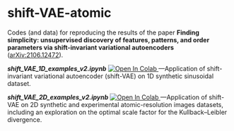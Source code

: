 # shift-VAE-atomic

Codes (and data) for reproducing the results of the paper **Finding simplicity: unsupervised discovery of features, patterns, and order parameters via 
shift-invariant variational autoencoders** ([arXiv:2106.12472](https://doi.org/10.48550/arXiv.2106.12472)).

**_shift_VAE_1D_examples_v2.ipynb_** 
<a target="_blank" href="https://colab.research.google.com/github/tommycwong/shift-VAE-atomic/blob/main/shift_VAE_1D_examples.ipynb">
  <img src="https://colab.research.google.com/assets/colab-badge.svg" alt="Open In Colab"/>
</a>
—Application of shift-invariant variational autoencoder (shift-VAE) on 1D synthetic sinusoidal dataset.

**_shift_VAE_2D_examples_v2.ipynb_** 
<a target="_blank" href="https://colab.research.google.com/github/tommycwong/shift-VAE-atomic/blob/main/shift_VAE_2D_examples.ipynb">
  <img src="https://colab.research.google.com/assets/colab-badge.svg" alt="Open In Colab"/>
</a>
—Application of shift-VAE on 2D synthetic and experimental atomic-resolution images datasets, including an exploration on the optimal scale factor for the Kullback–Leibler divergence. 
